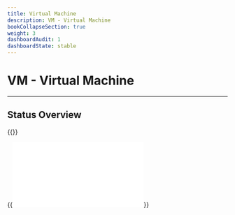 ```yaml
---
title: Virtual Machine
description: VM - Virtual Machine
bookCollapseSection: true
weight: 3
dashboardAudit: 1
dashboardState: stable
---
```


# VM - Virtual Machine
---

## Status Overview

{{<dashboard-level name="Virtual Machine" open="true">}}


{{<embed src="vm.id" lang="go" >}}
